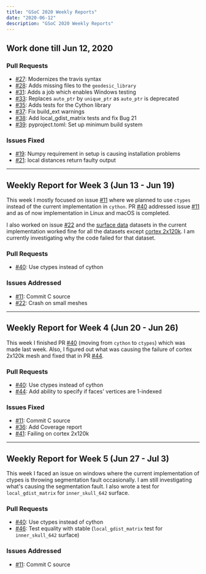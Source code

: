 ```yaml
---
title: "GSoC 2020 Weekly Reports"
date: "2020-06-12"
description: "GSoC 2020 Weekly Reports"
---
```


## Work done till Jun 12, 2020

### Pull Requests

- [#27](https://github.com/the-virtual-brain/tvb-gdist/pull/27): Modernizes the travis syntax
- [#28](https://github.com/the-virtual-brain/tvb-gdist/pull/28): Adds missing files to the `geodesic_library`
- [#31](https://github.com/the-virtual-brain/tvb-gdist/pull/31): Adds a job which enables Windows testing
- [#33](https://github.com/the-virtual-brain/tvb-gdist/pull/33): Replaces `auto_ptr` by `unique_ptr` as `auto_ptr` is deprecated
- [#35](https://github.com/the-virtual-brain/tvb-gdist/pull/35): Adds tests for the Cython library
- [#37](https://github.com/the-virtual-brain/tvb-gdist/pull/37): Fix build_ext warnings
- [#38](https://github.com/the-virtual-brain/tvb-gdist/pull/38): Add local_gdist_matrix tests and fix Bug 21
- [#39](https://github.com/the-virtual-brain/tvb-gdist/pull/39): pyproject.toml: Set up minimum build system

### Issues Fixed

- [#19](https://github.com/the-virtual-brain/tvb-gdist/issues/19): Numpy requirement in setup is causing installation problems
- [#21](https://github.com/the-virtual-brain/tvb-gdist/issues/21): local distances return faulty output

---

## Weekly Report for Week 3 (Jun 13 - Jun 19)

This week I mostly focused on issue [#11](https://github.com/the-virtual-brain/tvb-gdist/issues/11) where we planned to use `ctypes`
instead of the current implementation in `cython`. PR [#40](https://github.com/the-virtual-brain/tvb-gdist/pull/40) addressed issue [#11](https://github.com/the-virtual-brain/tvb-gdist/issues/11) and as of now implementation
in Linux and macOS is completed.

I also worked on issue [#22](https://github.com/the-virtual-brain/tvb-gdist/issues/22) and the [surface data](https://github.com/the-virtual-brain/tvb-data/blob/master/tvb_data/surfaceData/) datasets in the current
implementation worked fine for all the datasets except [cortex 2x120k](https://github.com/the-virtual-brain/tvb-gdist/issues/41). I am currently
investigating why the code failed for that dataset.

### Pull Requests

- [#40](https://github.com/the-virtual-brain/tvb-gdist/pull/40): Use ctypes instead of cython

### Issues Addressed

- [#11](https://github.com/the-virtual-brain/tvb-gdist/issues/11): Commit C source
- [#22](https://github.com/the-virtual-brain/tvb-gdist/issues/22): Crash on small meshes

---

## Weekly Report for Week 4 (Jun 20 - Jun 26)

This week I finished PR [#40](https://github.com/the-virtual-brain/tvb-gdist/pull/40) (moving from `cython` to `ctypes`) which was made last week. Also, I figured out what was causing the failure of cortex 2x120k mesh and fixed that in PR [#44](https://github.com/the-virtual-brain/tvb-gdist/pull/44).

### Pull Requests

- [#40](https://github.com/the-virtual-brain/tvb-gdist/pull/40): Use ctypes instead of cython
- [#44](https://github.com/the-virtual-brain/tvb-gdist/pull/44): Add ability to specify if faces' vertices are 1-indexed

### Issues Fixed

- [#11](https://github.com/the-virtual-brain/tvb-gdist/issues/11): Commit C source
- [#36](https://github.com/the-virtual-brain/tvb-gdist/issues/36): Add Coverage report
- [#41](https://github.com/the-virtual-brain/tvb-gdist/issues/41): Failing on cortex 2x120k

---

## Weekly Report for Week 5 (Jun 27 - Jul 3)

This week I faced an issue on windows where the current implementation of ctypes is throwing segmentation fault occasionally. I am still investigating what's causing the segmentation fault. I also wrote a test for `local_gdist_matrix` for `inner_skull_642` surface.

### Pull Requests

- [#40](https://github.com/the-virtual-brain/tvb-gdist/pull/40): Use ctypes instead of cython
- [#46](https://github.com/the-virtual-brain/tvb-gdist/pull/46): Test equality with stable (`local_gdist_matrix` test for `inner_skull_642` surface)

### Issues Addressed

- [#11](https://github.com/the-virtual-brain/tvb-gdist/issues/11): Commit C source
